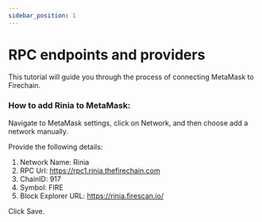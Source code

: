 ```yaml
---
sidebar_position: 1
---
```


# RPC endpoints and providers

This tutorial will guide you through the process of connecting MetaMask to Firechain.

<!-- ### How to add Firechain Mainnet to MetaMask:

Navigate to MetaMask settings, click on Network, and then choose add a network manually.

Provide the following details:
1. Network Name: Firechain
2. RPC Url: https://rpc1.thefirechain.com
3. ChainID: 529
4. Symbol: FIRE
5. Block Explorer URL: https://firescan.io/

Click Save. -->

### How to add Rinia to MetaMask:

Navigate to MetaMask settings, click on Network, and then choose add a network manually.

Provide the following details:
1. Network Name: Rinia
2. RPC Url: https://rpc1.rinia.thefirechain.com
3. ChainID: 917
4. Symbol: FIRE
5. Block Explorer URL: https://rinia.firescan.io/

Click Save.